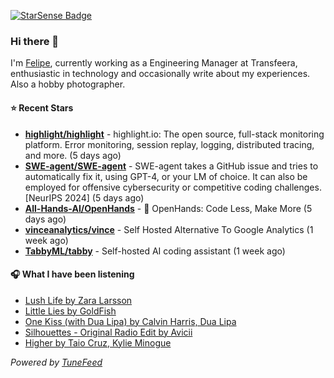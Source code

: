 <a href="https://starsense.app/developer-types" target="_blank"><img src="https://starsense.app/api/badge/?user=valtlfelipe" alt="StarSense Badge"></a>

### Hi there 👋

I'm [Felipe](https://felipevm.com), currently working as a Engineering Manager at Transfeera, enthusiastic in technology and occasionally write about my experiences. Also a hobby photographer.

#### ⭐ Recent Stars
- **[highlight/highlight](https://github.com/highlight/highlight)** - highlight.io: The open source, full-stack monitoring platform. Error monitoring, session replay, logging, distributed tracing, and more. (5 days ago)
- **[SWE-agent/SWE-agent](https://github.com/SWE-agent/SWE-agent)** - SWE-agent takes a GitHub issue and tries to automatically fix it, using GPT-4, or your LM of choice. It can also be employed for offensive cybersecurity or competitive coding challenges. [NeurIPS 2024]  (5 days ago)
- **[All-Hands-AI/OpenHands](https://github.com/All-Hands-AI/OpenHands)** - 🙌 OpenHands: Code Less, Make More (5 days ago)
- **[vinceanalytics/vince](https://github.com/vinceanalytics/vince)** - Self Hosted Alternative To Google Analytics (1 week ago)
- **[TabbyML/tabby](https://github.com/TabbyML/tabby)** - Self-hosted AI coding assistant (1 week ago)

#### 🎧 What I have been listening
- [Lush Life by Zara Larsson](https://open.spotify.com/track/1rIKgCH4H52lrvDcz50hS8)
- [Little Lies by GoldFish](https://open.spotify.com/track/56f7rAwNVbANZjLvWqiQE0)
- [One Kiss (with Dua Lipa) by Calvin Harris, Dua Lipa](https://open.spotify.com/track/76dIZzTdrNO15mGBrU3MHi)
- [Silhouettes - Original Radio Edit by Avicii](https://open.spotify.com/track/06h3McKzmxS8Bx58USHiMq)
- [Higher by Taio Cruz, Kylie Minogue](https://open.spotify.com/track/6AxCr5G75R5rqyNCYWVpTo)

_Powered by [TuneFeed](https://tunefeed.app?ref=github.com)_


